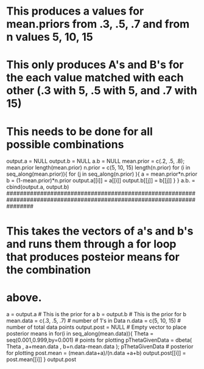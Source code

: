 # This produces a values for mean.priors from .3, .5, .7 and from n values 5, 10, 15 
# This only produces A's and B's for the each value matched with each other (.3 with 5, .5 with 5, and .7 with 15)
# This needs to be done for all possible combinations
output.a = NULL
output.b = NULL
a.b = NULL
mean.prior = c(.2, .5, .8); mean.prior
length(mean.prior)
n.prior = c(5, 10, 15)
length(n.prior)
for (i in seq_along(mean.prior)){
  for (j in seq_along(n.prior) ){
    a = mean.prior*n.prior
    b = (1-mean.prior)*n.prior
    output.a[[i]] = a[[i]] 
    output.b[[j]] = b[[j]]
  }
}
a.b. = cbind(output.a, output.b)
########################################################################################################################
# This takes the vectors of a's and b's and runs them through a for loop that produces posteior means for the combination
# above.  
a = output.a # This is the prior for a
b = output.b # This is the prior for b
mean.data = c(.3, .5, .7) # number of 1's in Data
n.data = c(5, 10, 15) # number of total data points
output.post = NULL # Empty vector to place posterior means in
for(i in seq_along(mean.data)){
    Theta = seq(0.001,0.999,by=0.001) # points for plotting
    pThetaGivenData = dbeta( Theta , a+mean.data , b+n.data-mean.data ); pThetaGivenData  # posterior for plotting
    post.mean = (mean.data+a)/(n.data +a+b)
    output.post[[i]] = post.mean[[i]]
}
output.post
